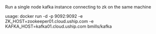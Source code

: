 Run a single node kafka instance connecting to zk on the same machine

usage:
docker run -d -p 9092:9092 -e ZK_HOST=zookeeper01.cloud.uship.com -e KAFKA_HOST=kafka01.cloud.uship.com bmills/kafka

